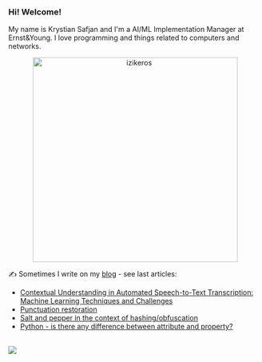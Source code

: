 ### Hi! Welcome!

<!-- INTRO -->
<p>My name is Krystian Safjan and I'm a AI/ML Implementation Manager at Ernst&Young. I love programming and things related to computers and networks.</p>

<!-- TECHNOLOGIES AND STATS -->
<center>
<!-- <p><img align="left" src="https://github-readme-stats.vercel.app/api/top-langs?username=izikeros&show_icons=true&locale=en&layout=compact" alt="izikeros" /></p> -->

<p>&nbsp;<img align="center" src="https://github-readme-stats.vercel.app/api?username=izikeros&count_private=true&show_icons=true" alt="izikeros" width="410" /></p>
</center>

<!-- MY WRITINGS -->
✍️ Sometimes I write on my [blog](http://safjan.com) - see last articles:
<!-- BLOG-POST-LIST:START -->
- [Contextual Understanding in Automated Speech-to-Text Transcription: Machine Learning Techniques and Challenges](https://www.safjan.com/contextual_understanding-speech-to-text/)
- [Punctuation restoration](https://www.safjan.com/punctuation-restoration/)
- [Salt and pepper in the context of hashing/obfuscation](https://www.safjan.com/salt-and-pepper-for-hashing/)
- [Python - is there any difference between attribute and property?](https://www.safjan.com/python-difference-betwee-attribute-and-property/)
<!-- BLOG-POST-LIST:END -->

<!-- TROPHY -->
<br />
<img src="https://github-profile-trophy.vercel.app/?username=izikeros&theme=nord&no-frame=true&margin-w=10&column=7" />
